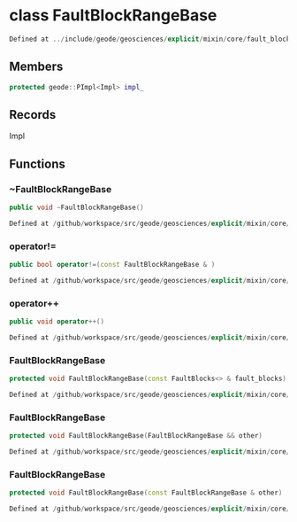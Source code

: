 # class FaultBlockRangeBase

```cpp
Defined at ../include/geode/geosciences/explicit/mixin/core/fault_blocks.h#49
```

## Members

```cpp
protected geode::PImpl<Impl> impl_

```



## Records

Impl



## Functions

### ~FaultBlockRangeBase

```cpp
public void ~FaultBlockRangeBase()
```

```cpp
Defined at /github/workspace/src/geode/geosciences/explicit/mixin/core/fault_blocks.cpp#189
```

### operator!=

```cpp
public bool operator!=(const FaultBlockRangeBase & )
```

```cpp
Defined at /github/workspace/src/geode/geosciences/explicit/mixin/core/fault_blocks.cpp#195
```

### operator++

```cpp
public void operator++()
```

```cpp
Defined at /github/workspace/src/geode/geosciences/explicit/mixin/core/fault_blocks.cpp#202
```

### FaultBlockRangeBase

```cpp
protected void FaultBlockRangeBase(const FaultBlocks<> & fault_blocks)
```

```cpp
Defined at /github/workspace/src/geode/geosciences/explicit/mixin/core/fault_blocks.cpp#168
```

### FaultBlockRangeBase

```cpp
protected void FaultBlockRangeBase(FaultBlockRangeBase && other)
```

```cpp
Defined at /github/workspace/src/geode/geosciences/explicit/mixin/core/fault_blocks.cpp#175
```

### FaultBlockRangeBase

```cpp
protected void FaultBlockRangeBase(const FaultBlockRangeBase & other)
```

```cpp
Defined at /github/workspace/src/geode/geosciences/explicit/mixin/core/fault_blocks.cpp#182
```



